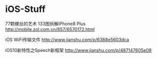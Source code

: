 # iOS-Stuff
77颗螺丝的艺术 133图拆解iPhone8 Plus http://mobile.zol.com.cn/657/6570172.html

iOS WiFi传输文件 http://www.jianshu.com/p/6388e5603dca

iOS10新特性之Speech新框架 http://www.jianshu.com/p/487147605e08
